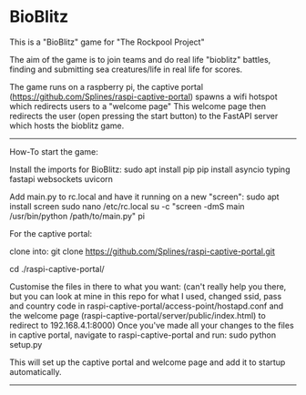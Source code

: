 # BioBlitz


This is a "BioBlitz" game for "The Rockpool Project"

The aim of the game is to join teams and do real life "bioblitz" battles, finding and submitting sea creatures/life in real life for scores.

The game runs on a raspberry pi, the captive portal (https://github.com/Splines/raspi-captive-portal) spawns a wifi hotspot which redirects users to a "welcome page"
This welcome page then redirects the user (open pressing the start button) to the FastAPI server which hosts the bioblitz game.

------------------------------------------------

How-To start the game:

Install the imports for BioBlitz:
sudo apt install pip
pip install asyncio typing fastapi websockets uvicorn

Add main.py to rc.local and have it running on a new "screen":
sudo apt install screen
sudo nano /etc/rc.local
su -c "screen -dmS main /usr/bin/python /path/to/main.py" pi

For the captive portal:

clone into:
git clone https://github.com/Splines/raspi-captive-portal.git

cd ./raspi-captive-portal/

Customise the files in there to what you want:
(can't really help you there, but you can look at mine in this repo for what I used, changed ssid, pass and country code in raspi-captive-portal/access-point/hostapd.conf
and the welcome page (raspi-captive-portal/server/public/index.html) to redirect to 192.168.4.1:8000)
Once you've made all your changes to the files in captive portal, navigate to raspi-captive-portal and run:
sudo python setup.py

This will set up the captive portal and welcome page and add it to startup automatically.

------------------------------------------------
